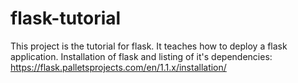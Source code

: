 # flask-tutorial
This project is the tutorial for flask. It teaches how to deploy a flask application.
Installation of flask and listing of it's dependencies: https://flask.palletsprojects.com/en/1.1.x/installation/
